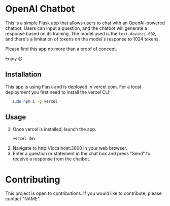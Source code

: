 # OpenAI Chatbot

This is a simple Flask app that allows users to chat with an OpenAI-powered chatbot. 
Users can input a question, and the chatbot will generate a response based on its training.
The model used is the `text-davinci-002`, and there's a limitation of tokens on the model's response to
1024 tokens.

Please find this app no more than a proof of concept.

Enjoy 😄

## Installation
This app is using Flask and is deployed in vercel.com. 
For a local deployment you first need to install the vercel CLI:
 ```bash
    sudo npm i -g vercel
```
## Usage
1. Once vercel is installed, launch the app.
    ```bash
    vercel dev
    ```
2. Navigate to http://localhost:3000 in your web browser.
3. Enter a question or statement in the chat box and press "Send" to receive a response from the chatbot.

# Contributing

This project is open to contributions. If you would like to contribute, please contact "NAME".